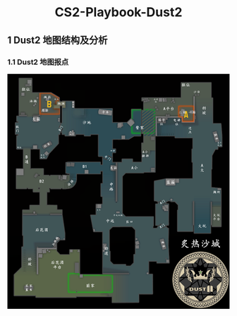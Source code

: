 <h1><center>CS2-Playbook-Dust2</center></h1>

## 1 Dust2 地图结构及分析

### 1.1 Dust2 地图报点

![20250705_炙热沙城报点_v1.0](./assets/20250705_炙热沙城报点_v1.0.png)